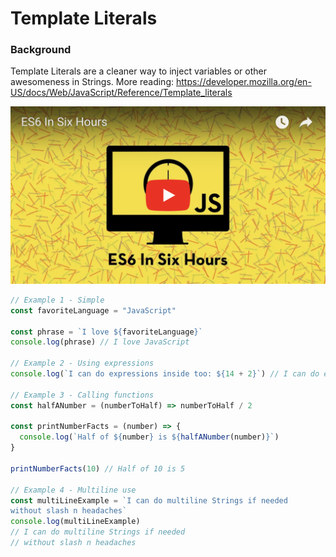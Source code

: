 # Template Literals

### Background
Template Literals are a cleaner way to inject variables or other awesomeness in Strings. More
reading: https://developer.mozilla.org/en-US/docs/Web/JavaScript/Reference/Template_literals

[![example-link](../media/youtube-example-image.png)](https://youtu.be/sz-BcKGCYxQ)

```js
// Example 1 - Simple
const favoriteLanguage = "JavaScript"

const phrase = `I love ${favoriteLanguage}`
console.log(phrase) // I love JavaScript

// Example 2 - Using expressions
console.log(`I can do expressions inside too: ${14 + 2}`) // I can do expressions inside too: 16

// Example 3 - Calling functions
const halfANumber = (numberToHalf) => numberToHalf / 2

const printNumberFacts = (number) => {
  console.log(`Half of ${number} is ${halfANumber(number)}`)
}

printNumberFacts(10) // Half of 10 is 5

// Example 4 - Multiline use
const multiLineExample = `I can do multiline Strings if needed
without slash n headaches`
console.log(multiLineExample)
// I can do multiline Strings if needed
// without slash n headaches
```
